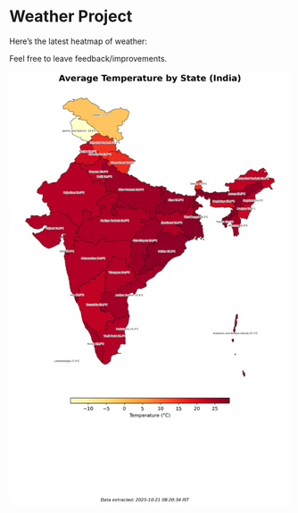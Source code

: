 # Weather Project

Here’s the latest heatmap of weather:

Feel free to leave feedback/improvements.

![India Heatmap](docs/assets/india_heatmap.png?v=F6F4FC)
